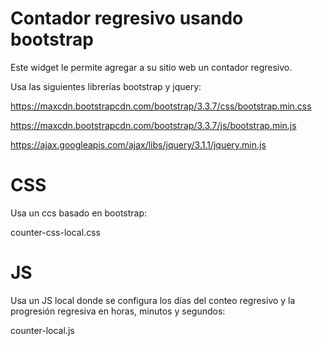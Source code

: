 # Contador regresivo usando bootstrap

Este widget le permite agregar a su sitio web un contador regresivo.

Usa las siguientes librerías bootstrap y jquery:

https://maxcdn.bootstrapcdn.com/bootstrap/3.3.7/css/bootstrap.min.css

https://maxcdn.bootstrapcdn.com/bootstrap/3.3.7/js/bootstrap.min.js

https://ajax.googleapis.com/ajax/libs/jquery/3.1.1/jquery.min.js

# CSS

Usa un ccs basado en bootstrap:

counter-css-local.css

# JS

Usa un JS local donde se configura los días del conteo regresivo y la progresión regresiva en horas, minutos y segundos:

counter-local.js
